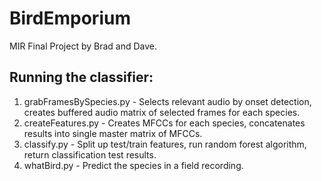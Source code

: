 # BirdEmporium
MIR Final Project by Brad and Dave.

## Running the classifier:
1. grabFramesBySpecies.py - Selects relevant audio by onset detection, creates buffered audio matrix of selected frames for each species.
1. createFeatures.py - Creates MFCCs for each species, concatenates results into single master matrix of MFCCs.
1. classify.py - Split up test/train features, run random forest algorithm, return classification test results.
1. whatBird.py - Predict the species in a field recording.
